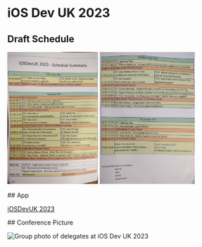 # iOS Dev UK 2023

## Draft Schedule

<img src="./Res/Schedule_MonTue.jpg" alt="iOS Dev UK 2023 schedule for Monday and Tuesday" height="300"/>

<img src="./Res/Schedule_WedThurs.jpg" alt="iOS Dev UK 2023 schedule for Wednesday and Thursday" height="300"/>

## App

[iOSDevUK 2023](https://apps.apple.com/gb/app/iosdevuk-2023/id680109176)

## Conference Picture

<img src="./Res/iOSDevUK Aberystwyth conference photo 2023 colour email.jpg" alt="Group photo of delegates at iOS Dev UK 2023" width="200"/>